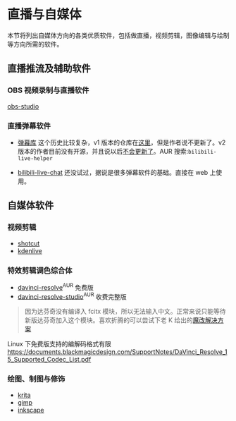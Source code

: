 # 直播与自媒体

本节将列出自媒体方向的各类优质软件，包括做直播，视频剪辑，图像编辑与绘制等方向所需的软件。

## 直播推流及辅助软件

### OBS 视频录制与直播软件

[obs-studio](https://www.archlinux.org/packages/community/x86_64/obs-studio/)

### 直播弹幕软件

- [弹幕库](https://www.danmaku.live/) 这个历史比较复杂，v1 版本的仓库在[这里](https://github.com/pandaGao/bilibili-live-helper)，但是作者说不更新了。v2 版本的作者目前没有开源，并且说以后[不会更新了](https://t.bilibili.com/378501835576827480)。AUR 搜索:`bilibili-live-helper`

- [bilibili-live-chat](https://github.com/Tsuk1ko/bilibili-live-chat) 还没试过，据说是很多弹幕软件的基础。直接在 web 上使用。

## 自媒体软件

### 视频剪辑

- [shotcut](https://www.archlinux.org/packages/community/x86_64/shotcut/)
- [kdenlive](https://www.archlinux.org/packages/extra/x86_64/kdenlive/)

### 特效剪辑调色综合体

- [davinci-resolve](https://aur.archlinux.org/packages/davinci-resolve/)<sup>AUR</sup> 免费版
- [davinci-resolve-studio](https://aur.archlinux.org/packages/davinci-resolve-studio/)<sup>AUR</sup> 收费完整版

> 因为达芬奇没有编译入 fcitx 模块，所以无法输入中文。正常来说只能等待新版达芬奇加入这个模块。喜欢折腾的可以尝试下老 K 给出的[魔改解决方案](https://www.csslayer.info/wordpress/fcitx-dev/a-case-study-how-to-compile-a-fcitx-platforminputcontext-plugin-for-a-proprietary-software-that-uses-qt-5/)

Linux 下免费版支持的编解码格式有限
https://documents.blackmagicdesign.com/SupportNotes/DaVinci_Resolve_15_Supported_Codec_List.pdf

### 绘图、制图与修饰

- [krita](https://www.archlinux.org/packages/extra/x86_64/krita/)
- [gimp](https://www.archlinux.org/packages/extra/x86_64/gimp/)
- [inkscape](https://www.archlinux.org/packages/extra/x86_64/inkscape/)

<!--
#### 声卡驱动

[alsa 官方文档](https://wiki.archlinux.org/index.php/Advanced_Linux_Sound_Architecture)
[PulseAudio 官方文档](https://wiki.archlinux.org/index.php/PulseAudio)
音频问题：需要安装一些包来解决声道独占的问题(davinci reslove 会出现声道抢占)

不确定是否需要的：
sudo pacman -S pulseaudio-alsa  #作为一个pulseaudio与alsa的bridge，可能解决了没有声音的问题
sudo pacman -S pulseaudio
sudo pacman -S pulseeffects
sudo pacman -S pulseaudio-jack -->
